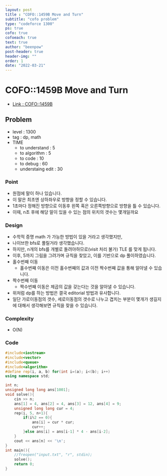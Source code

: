 ```yaml
---
layout: post
title : "COFO::1459B Move and Turn"
subtitle: "cofo problem"
type: "codeforce 1300"
ps: true
cofo: true
cofoeach: true
text: true
author: "beenpow"
post-header: true
header-img: ""
order: 1
date: "2022-03-21"
---
```

# COFO::1459B Move and Turn
- [Link : COFO::1459B](https://codeforces.com/problemset/problem/1459/B)


## Problem 

- level : 1300
- tag : dp, math
- TIME
  - to understand    : 5
  - to algorithm     : 5
  - to code          : 10
  - to debug         : 60
  - understaing edit : 30

### Point
- 원점에 말이 하나 있습니다.
- 이 말은 최초엔 상하좌우로 방향을 정할 수 있습니다.
- 1초마다 정해진 방향으로 이동후 왼쪽 혹은 오른쪽방향으로 방향을 틀 수 있습니다.
- 이때, n초 후에 해당 말이 있을 수 있는 점의 위치의 갯수는 몇개일까요

### Design
- 수학적 증명 math 가 가능한 방법이 있을 거라고 생각했지만,
- 나이브한 bfs로 풀릴거라 생각했습니다.
- 하지만, n개의 bfs를 개별로 돌려야하므로(visit 처리 불가) TLE 를 맞게 됩니다.
- 이후, 5까지 그림을 그려가며 규칙을 찾았고, 이를 기반으로 dp 풀이하였습니다.
- 홀수번째 이동
  - 홀수번째 이동은 이전 홀수번째의 값과 이전 짝수번째 값을 통해 알아낼 수 있습니다.
- 짝수번째 이동
  - 짝수번째 이동은 제곱의 값을 갖는다는 것을 알아낼 수 있습니다.
- 위처럼 dp를 하는 방법은 결국 editorial 방법과 유사합니다.
- 일단 가로이동점의 갯수, 세로이동점의 갯수로 나누고 겹치는 부분이 몇개가 생길지에 대해서 생각해보면 규칙을 찾을 수 있습니다.

### Complexity
- O(N)

### Code

```cpp
#include<iostream>
#include<vector>
#include<queue>
#include<algorithm>
#define rep(i, a, b) for(int i=(a); i<(b); i++)
using namespace std;

int n;
unsigned long long ans[1001];
void solve(){
    cin >> n;
    ans[1] = 4, ans[2] = 4, ans[3] = 12, ans[4] = 9;
    unsigned long long cur = 4;
    rep(i, 5, n+1){
        if(i%2 == 0){
            ans[i] = cur * cur;
            cur++;
        }else ans[i] = ans[i-1] * 4 - ans[i-2];
    }
    cout << ans[n] << '\n';
}
int main(){
    //freopen("input.txt", "r", stdin);
    solve();
    return 0;
}

```
